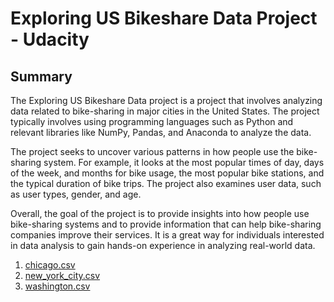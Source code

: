 # Exploring US Bikeshare Data Project - Udacity

## Summary

The Exploring US Bikeshare Data project is a project that involves analyzing data related to bike-sharing in major cities in the United States. The project typically involves using programming languages such as Python and relevant libraries like NumPy, Pandas, and Anaconda to analyze the data.

The project seeks to uncover various patterns in how people use the bike-sharing system. For example, it looks at the most popular times of day, days of the week, and months for bike usage, the most popular bike stations, and the typical duration of bike trips. The project also examines user data, such as user types, gender, and age.

Overall, the goal of the project is to provide insights into how people use bike-sharing systems and to provide information that can help bike-sharing companies improve their services. It is a great way for individuals interested in data analysis to gain hands-on experience in analyzing real-world data.

1. [chicago.csv](https://drive.google.com/file/d/1jlFUFeYXkGjvAxB9_sJGT9xP2PJ-h_e5/view?usp=share_link)
2. [new_york_city.csv](https://drive.google.com/file/d/1lg-5HhPSALPfaLTjvsBOjR-FPlI93Ap9/view?usp=share_link)
3. [washington.csv](https://drive.google.com/file/d/11h3BcHlc9LFFhX8hQ4xisOVFL8K3BdFI/view?usp=share_link)

